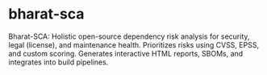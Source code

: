 # bharat-sca
Bharat-SCA: Holistic open-source dependency risk analysis for security, legal (license), and maintenance health. Prioritizes risks using CVSS, EPSS, and custom scoring. Generates interactive HTML reports, SBOMs, and integrates into build pipelines.
